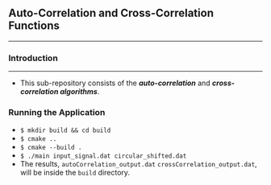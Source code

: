 ## Auto-Correlation and Cross-Correlation Functions
---
### Introduction
---
* This sub-repository consists of the ___auto-correlation___ and ___cross-correlation algorithms___.

### Running the Application
* `$ mkdir build && cd build`
* `$ cmake ..`
* `$ cmake --build .`
* `$ ./main input_signal.dat circular_shifted.dat`
* The results, `autoCorrelation_output.dat` `crossCorrelation_output.dat`, will be inside the `build` directory.
